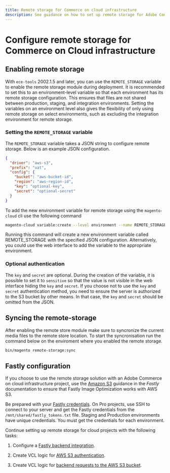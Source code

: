```yaml
---
title: Remote storage for Commerce on cloud infrastructure
description: See guidance on how to set up remote storage for Adobe Commerce on cloud infrastructure.
---
```


# Configure remote storage for Commerce on Cloud infrastructure

## Enabling remote storage

With `ece-tools` 2002.1.5 and later, you can use the `REMOTE_STORAGE` variable to enable the remote storage module during deployment. It is recommended to set this to an environment-level variable so that each environment has its remote storage configuration. This ensures that files are not shared between production, staging, and integration environments. Setting the variables on an environment level also gives the flexibility of only using remote storage on select environments, such as excluding the integration environment for remote storage.

### Setting the `REMOTE_STORAGE` variable

The `REMOTE_STORAGE` variable takes a JSON string to configure remote storage. Below is an example JSON configuration.

```json
{
  "driver": "aws-s3",
  "prefix": "uat",
  "config": {
    "bucket": "aws-bucket-id",
    "region": "aws-region-id",
    "key": "optional-key",
    "secret": "optional-secret"
  }
}
```

To add the new environment variable for remote storage using the `magento-cloud` cli use the following command

```bash
magento-cloud variable:create --level environment --name REMOTE_STORAGE --json true --inheritable false --value '{"driver":"aws-s3","prefix":"uat","config":{"bucket":"aws-bucket-id","region":"eu-west-1","key":"optional-key","secret":"optional-secret"}}'
```

Running this command will create a new environment variable called REMOTE_STORAGE with the specified JSON configuration. Alternatively, you could use the web interface to add the variable to the appropriate environment.

### Optional authentication

The `key` and `secret` are optional. During the creation of the variable, it is possible to set it to `sensitive` so that the value is not visible in the web interface hiding the `key` and `secret`. If you choose not to use the `key` and `secret` authentication method, you need to ensure the server is authorized to the S3 bucket by other means. In that case, the `key` and `secret` should be omitted from the JSON. 

## Syncing the remote-storage
After enabling the remote store module make sure to syncronize the current media files to the remote store location. 
To start the syncronisation run the command below on the enviroment where you enabled the remote storage.

```bash
bin/magento remote-storage:sync 
```

## Fastly configuration

If you choose to use the remote storage solution with an Adobe Commerce on cloud infrastructure project, use the [Amazon S3](https://docs.fastly.com/en/guides/amazon-s3) guidance in the _Fastly_ documentation to ensure that Fastly Image Optimization works with AWS S3.

Be prepared with your [Fastly credentials](https://experienceleague.adobe.com/docs/commerce-cloud-service/user-guide/cdn/setup-fastly/fastly-configuration.html#get-fastly-credentials). On Pro projects, use SSH to connect to your server and get the Fastly credentials from the `/mnt/shared/fastly_tokens.txt` file. Staging and Production environments have unique credentials. You must get the credentials for each environment.

Continue setting up remote storage for cloud projects with the following tasks:

1. Configure a [Fastly backend integration](https://github.com/fastly/fastly-magento2/blob/master/Documentation/Guides/Edge-Modules/EDGE-MODULE-OTHER-CMS-INTEGRATION.md).

1. Create VCL logic for [AWS S3 authentication](https://docs.fastly.com/en/guides/amazon-s3#using-an-amazon-s3-private-bucket).

1. Create VCL logic for [backend requests to the AWS S3 bucket](https://developer.fastly.com/reference/vcl/variables/backend-connection/req-backend/).
